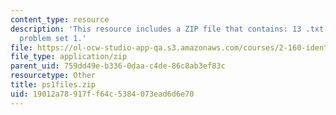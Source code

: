 ```yaml
---
content_type: resource
description: 'This resource includes a ZIP file that contains: 13 .txt files to support
  problem set 1.'
file: https://ol-ocw-studio-app-qa.s3.amazonaws.com/courses/2-160-identification-estimation-and-learning-spring-2006/19012a78917ff64c5384073ead6d6e70_ps1files.zip
file_type: application/zip
parent_uid: 759dd49e-b336-0daa-c4de-86c8ab3ef83c
resourcetype: Other
title: ps1files.zip
uid: 19012a78-917f-f64c-5384-073ead6d6e70
---
```

